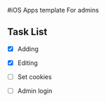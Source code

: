 #iOS Apps template
	For admins

## Task List
- [x] Adding
- [x] Editing
- [ ] Set cookies
- [ ] Admin login

